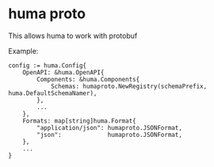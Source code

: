 # huma proto
This allows huma to work with protobuf

Example:
```
config := huma.Config{
    OpenAPI: &huma.OpenAPI{
        Components: &huma.Components{
            Schemas: humaproto.NewRegistry(schemaPrefix, huma.DefaultSchemaNamer),
        },
        ...
    },
    Formats: map[string]huma.Format{
        "application/json": humaproto.JSONFormat,
        "json":             humaproto.JSONFormat,
    },
    ...
}
```